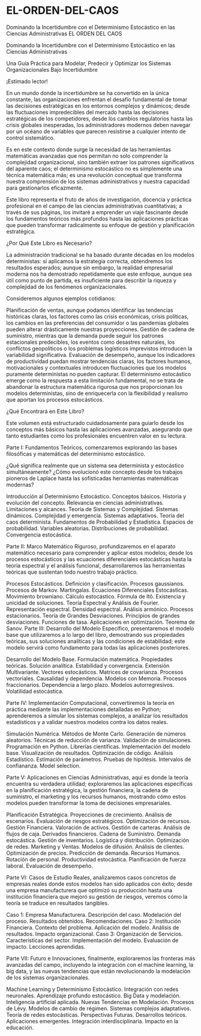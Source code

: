 # EL-ORDEN-DEL-CAOS
Dominando la Incertidumbre con el Determinismo Estocástico en las Ciencias Administrativas
EL ORDEN DEL CAOS


Dominando la Incertidumbre con el Determinismo Estocástico en las Ciencias Administrativas


Una Guía Práctica para Modelar, Predecir y Optimizar los Sistemas Organizacionales Bajo Incertidumbre

¡Estimado lector!

En un mundo donde la incertidumbre se ha convertido en la única constante, las organizaciones enfrentan el desafío fundamental de tomar las decisiones estratégicas en los entornos complejos y dinámicos; desde las fluctuaciones impredecibles del mercado hasta las decisiones estratégicas de los competidores, desde los cambios regulatorios hasta las crisis globales inesperadas, los administradores modernos deben navegar por un océano de variables que parecen resistirse a cualquier intento de control sistemático.

Es en este contexto donde surge la necesidad de las herramientas matemáticas avanzadas que nos permitan no solo comprender la complejidad organizacional, sino también extraer los patrones significativos del aparente caos; el determinismo estocástico no es simplemente una técnica matemática más; es una revolución conceptual que transforma nuestra comprensión de los sistemas administrativos y nuestra capacidad para gestionarlos eficazmente.

Este libro representa el fruto de años de investigación, docencia y práctica profesional en el campo de las ciencias administrativas cuantitativas; a través de sus páginas, los invitaré a emprender un viaje fascinante desde los fundamentos teóricos más profundos hasta las aplicaciones prácticas que pueden transformar radicalmente su enfoque de gestión y planificación estratégica.

¿Por Qué Este Libro es Necesario?

La administración tradicional se ha basado durante décadas en los modelos deterministas: si aplicamos la estrategia correcta, obtendremos los resultados esperados; aunque sin embargo, la realidad empresarial moderna nos ha demostrado repetidamente que este enfoque, aunque sea útil como punto de partida, es insuficiente para describir la riqueza y complejidad de los fenómenos organizacionales.

Consideremos algunos ejemplos cotidianos:

Planificación de ventas, aunque podamos identificar las tendencias históricas claras, los factores como las crisis económicas, crisis políticas, los cambios en las preferencias del consumidor o las pandemias globales pueden alterar drásticamente nuestras proyecciones.
Gestión de cadena de suministro, mientras que la demanda puede seguir los patrones estacionales predecibles, los eventos como desastres naturales, los conflictos geopolíticos o los problemas logísticos imprevistos introducen la variabilidad significativa.
Evaluación de desempeño, aunque los indicadores de productividad puedan mostrar tendencias claras, los factores humanos, motivacionales y contextuales introducen fluctuaciones que los modelos puramente deterministas no pueden capturar.
El determinismo estocástico emerge como la respuesta a esta limitación fundamental, no se trata de abandonar la estructura matemática rigurosa que nos proporcionan los modelos deterministas, sino de enriquecerla con la flexibilidad y realismo que aportan los procesos estocásticos.

¿Qué Encontrará en Este Libro?

Este volumen está estructurado cuidadosamente para guiarlo desde los conceptos más básicos hasta las aplicaciones avanzadas, asegurando que tanto estudiantes como los profesionales encuentren valor en su lectura.

Parte I: Fundamentos Teóricos, comenzaremos explorando las bases filosóficas y matemáticas del determinismo estocástico. 

¿Qué significa realmente que un sistema sea determinista y estocástico simultáneamente? 
¿Cómo evolucionó este concepto desde los trabajos pioneros de Laplace hasta las sofisticadas herramientas matemáticas modernas?

Introducción al Determinismo Estocástico.
Conceptos básicos.
Historia y evolución del concepto.
Relevancia en ciencias administrativas.
Limitaciones y alcances.
Teoría de Sistemas y Complejidad.
Sistemas dinámicos.
Complejidad y emergencia.
Sistemas adaptativos.
Teoría del caos determinista.
Fundamentos de Probabilidad y Estadística.
Espacios de probabilidad.
Variables aleatorias.
Distribuciones de probabilidad.
Convergencia estocástica.

Parte II: Marco Matemático Riguroso, profundizaremos en el aparato matemático necesario para comprender y aplicar estos modelos; desde los procesos estocásticos y las ecuaciones diferenciales estocásticas hasta la teoría espectral y el análisis funcional, desarrollaremos las herramientas teóricas que sustentan todo nuestro trabajo práctico.

Procesos Estocásticos.
Definición y clasificación.
Procesos gaussianos.
Procesos de Markov.
Martingalas.
Ecuaciones Diferenciales Estocásticas.
Movimiento browniano.
Cálculo estocástico.
Fórmula de Itô.
Existencia y unicidad de soluciones.
Teoría Espectral y Análisis de Fourier.
Representación espectral.
Densidad espectral.
Análisis armónico.
Procesos estacionarios.
Teoría de Grandes Desviaciones.
 Principios de grandes desviaciones.
 Funciones de tasa.
 Aplicaciones en optimización.
 Teorema de Sanov.
Parte III: Desarrollo del Modelo Específico, presentaremos el modelo base que utilizaremos a lo largo del libro, demostrando sus propiedades teóricas, sus soluciones analíticas y las condiciones de estabilidad; este modelo servirá como fundamento para todas las aplicaciones posteriores.

Desarrollo del Modelo Base.
Formulación matemática.
Propiedades teóricas.
Solución analítica.
Estabilidad y convergencia.
Extensión Multivariante.
Vectores estocásticos.
Matrices de covarianza.
Procesos vectoriales.
Causalidad y dependencia.
Modelos con Memoria.
Procesos fraccionarios.
Dependencia a largo plazo.
Modelos autorregresivos.
Volatilidad estocástica.

Parte IV: Implementación Computacional, convertiremos la teoría en práctica mediante las implementaciones detalladas en Python; aprenderemos a simular los sistemas complejos, a analizar los resultados estadísticos y a validar nuestros modelos contra los datos reales.

Simulación Numérica.
Métodos de Monte Carlo.
Generación de números aleatorios.
Técnicas de reducción de varianza.
Validación de simulaciones.
Programación en Python.
Librerías científicas.
Implementación del modelo base.
Visualización de resultados.
Optimización de código.
Análisis Estadístico.
Estimación de parámetros.
Pruebas de hipótesis.
Intervalos de confiananza.
Model selection.

Parte V: Aplicaciones en Ciencias Administrativas, aquí es donde la teoría encuentra su verdadera utilidad; exploraremos las aplicaciones específicas en la planificación estratégica, la gestión financiera, la cadena de suministro, el marketing y los recursos humanos, mostrando cómo estos modelos pueden transformar la toma de decisiones empresariales.

Planificación Estratégica.
Proyecciones de crecimiento.
Análisis de escenarios.
Evaluación de riesgos estratégicos.
Optimización de recursos.
Gestión Financiera.
Valoración de activos.
Gestión de carteras.
Análisis de flujos de caja.
Derivados financieros.
Cadena de Suministro.
Demanda estocástica.
Gestión de inventarios.
Logística y distribución.
Optimización de redes.
Marketing y Ventas.
Modelos de difusión.
Análisis de clientes.
Optimización de precios.
Predicción de demanda.
Recursos Humanos.
Rotación de personal.
Productividad estocástica.
Planificación de fuerza laboral.
Evaluación de desempeño.

Parte VI: Casos de Estudio Reales, analizaremos casos concretos de empresas reales donde estos modelos han sido aplicados con éxito; desde una empresa manufacturera que optimizó su producción hasta una institución financiera que mejoró su gestión de riesgos, veremos cómo la teoría se traduce en resultados tangibles.

Caso 1: Empresa Manufacturera.
Descripción del caso.
Modelación del proceso.
Resultados obtenidos.
Recomendaciones.
Caso 2: Institución Financiera.
Contexto del problema.
Aplicación del modelo.
Análisis de resultados.
Impacto organizacional.
Caso 3: Organización de Servicios.
Características del sector.
Implementación del modelo.
Evaluación de impacto.
Lecciones aprendidas.

Parte VII: Futuro e Innovaciones, finalmente, exploraremos las fronteras más avanzadas del campo, incluyendo la integración con el machine learning, la big data, y las nuevas tendencias que están revolucionando la modelación de los sistemas organizacionales.

Machine Learning y Determinismo Estocástico.
Integración con redes neuronales.
Aprendizaje profundo estocástico.
Big Data y modelación.
Inteligencia artificial aplicada.
Nuevas Tendencias en Modelación.
Procesos de Lévy.
Modelos de cambio de régimen.
Sistemas complejos adaptativos.
Teoría de redes estocásticas.
Perspectivas Futuras.
Desarrollos teóricos.
Aplicaciones emergentes.
Integración interdisciplinaria.
Impacto en la educación.


